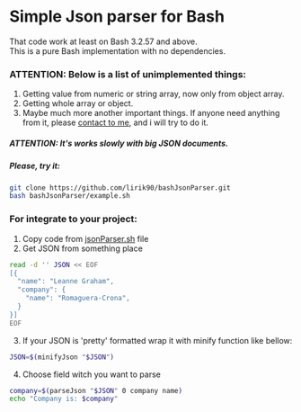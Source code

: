 # Simple Json parser for Bash
That code work at least on Bash 3.2.57 and above.  
This is a pure Bash implementation with no dependencies.  

### ATTENTION: Below is a list of unimplemented things:
1. Getting value from numeric or string array, now only from object array.
2. Getting whole array or object.
3. Maybe much more another important things. If anyone need anything from it, please [contact to me](mailto:qc424j85o@relay.firefox.com), and i will try to do it.

##### ATTENTION: It's works slowly with big JSON documents.

##### Please, try it:
```bash
git clone https://github.com/lirik90/bashJsonParser.git
bash bashJsonParser/example.sh
```

### For integrate to your project:
1. Copy code from [jsonParser.sh](jsonParser.sh) file
2. Get JSON from something place
```bash
read -d '' JSON << EOF
[{
  "name": "Leanne Graham",
  "company": {
    "name": "Romaguera-Crona",
  }
}]
EOF
```
3. If your JSON is 'pretty' formatted wrap it with minify function like bellow:
```bash
JSON=$(minifyJson "$JSON")
```
4. Choose field witch you want to parse
```bash
company=$(parseJson "$JSON" 0 company name)
echo "Company is: $company"
```
